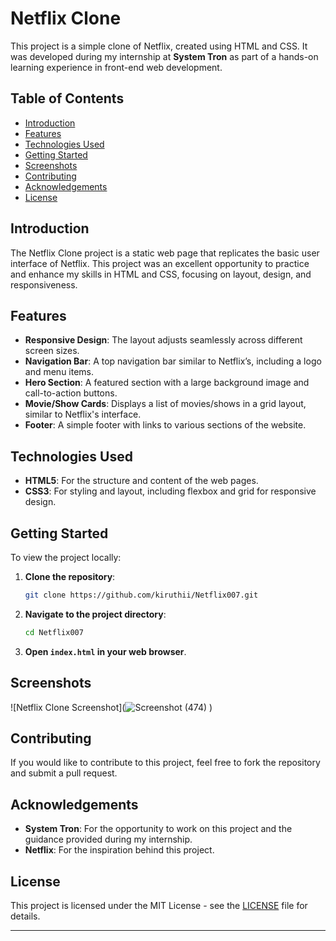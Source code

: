 
# Netflix Clone

This project is a simple clone of Netflix, created using HTML and CSS. It was developed during my internship at **System Tron** as part of a hands-on learning experience in front-end web development.

## Table of Contents

- [Introduction](#introduction)
- [Features](#features)
- [Technologies Used](#technologies-used)
- [Getting Started](#getting-started)
- [Screenshots](#screenshots)
- [Contributing](#contributing)
- [Acknowledgements](#acknowledgements)
- [License](#license)

## Introduction

The Netflix Clone project is a static web page that replicates the basic user interface of Netflix. This project was an excellent opportunity to practice and enhance my skills in HTML and CSS, focusing on layout, design, and responsiveness.

## Features

- **Responsive Design**: The layout adjusts seamlessly across different screen sizes.
- **Navigation Bar**: A top navigation bar similar to Netflix’s, including a logo and menu items.
- **Hero Section**: A featured section with a large background image and call-to-action buttons.
- **Movie/Show Cards**: Displays a list of movies/shows in a grid layout, similar to Netflix's interface.
- **Footer**: A simple footer with links to various sections of the website.

## Technologies Used

- **HTML5**: For the structure and content of the web pages.
- **CSS3**: For styling and layout, including flexbox and grid for responsive design.

## Getting Started

To view the project locally:

1. **Clone the repository**:
    ```bash
    git clone https://github.com/kiruthii/Netflix007.git
    ```
2. **Navigate to the project directory**:
    ```bash
    cd Netflix007
    ```
3. **Open `index.html` in your web browser**.

## Screenshots

![Netflix Clone Screenshot](![Screenshot (474)](https://github.com/user-attachments/assets/4b6d711f-58ca-4996-9186-1492280ffaec)
)

## Contributing

If you would like to contribute to this project, feel free to fork the repository and submit a pull request.

## Acknowledgements

- **System Tron**: For the opportunity to work on this project and the guidance provided during my internship.
- **Netflix**: For the inspiration behind this project.

## License

This project is licensed under the MIT License - see the [LICENSE](LICENSE) file for details.

---

